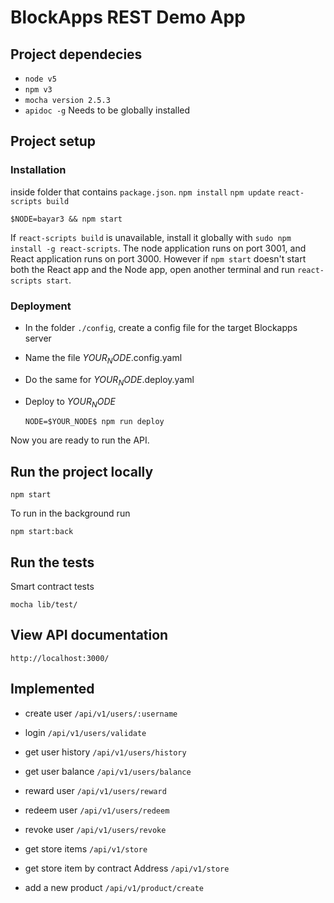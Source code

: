 # BlockApps REST Demo App

## Project dependecies
* `node v5`
* `npm v3`
* `mocha version 2.5.3`
* `apidoc -g` Needs to be globally installed

## Project setup

### Installation

inside folder that contains `package.json`. 
`npm install` 
`npm update`
`react-scripts build`

`$NODE=bayar3 && npm start`

If `react-scripts build` is unavailable, install it globally with `sudo npm install -g react-scripts`.
The node application runs on port 3001, and React application runs on port 3000. However if `npm start` doesn't start both the React app and the Node app, open another terminal and run `react-scripts start`. 

### Deployment
* In the folder `./config`, create a config file for the target Blockapps server
* Name the file $YOUR_NODE$.config.yaml
* Do the same for $YOUR_NODE$.deploy.yaml
* Deploy to $YOUR_NODE$

  `NODE=$YOUR_NODE$ npm run deploy`

Now you are ready to run the API.

## Run the project locally

`npm start`

To run in the background run

`npm start:back`

## Run the tests

Smart contract tests

`mocha lib/test/`

## View API documentation
`http://localhost:3000/`

## Implemented
* create user `/api/v1/users/:username`
* login `/api/v1/users/validate`
* get user history `/api/v1/users/history`
* get user balance `/api/v1/users/balance`
* reward user `/api/v1/users/reward`
* redeem user `/api/v1/users/redeem`
* revoke user `/api/v1/users/revoke`
* get store items `/api/v1/store`
* get store item by contract Address `/api/v1/store`

* add a new product `/api/v1/product/create`

